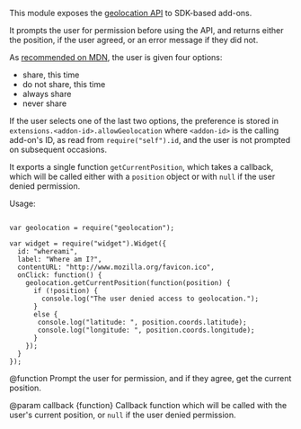 This module exposes the
[geolocation API](https://developer.mozilla.org/en/using_geolocation)
to SDK-based add-ons.

It prompts the user for permission before using the API, and
returns either the position, if the user agreed, or an error
message if they did not.

As [recommended on MDN](https://developer.mozilla.org/en/using_geolocation#Prompting_for_permission),
the user is given four options:

* share, this time
* do not share, this time
* always share
* never share

If the user selects one of the last two options, the preference is
stored in `extensions.<addon-id>.allowGeolocation` where
`<addon-id>` is the calling add-on's ID, as read from
`require("self").id`, and the user is not prompted on subsequent
occasions.

It exports a single function `getCurrentPosition`, which takes a
callback, which will be called either with a `position` object or
with `null` if the user denied permission.

Usage:

<pre><code>
var geolocation = require("geolocation");

var widget = require("widget").Widget({
  id: "whereami",
  label: "Where am I?",
  contentURL: "http://www.mozilla.org/favicon.ico",
  onClick: function() {
    geolocation.getCurrentPosition(function(position) {
      if (!position) {
        console.log("The user denied access to geolocation.");
      }
      else {
       console.log("latitude: ", position.coords.latitude);
       console.log("longitude: ", position.coords.longitude);
      }
    });
  }
});
</code></pre>

<api name="getCurrentPosition">
@function
Prompt the user for permission, and if they agree, get the current
position.

@param callback {function}
Callback function which will be called with the user's current position,
or `null` if the user denied permission.
</api>